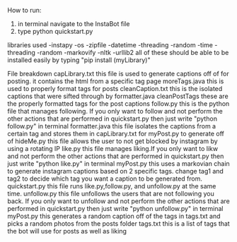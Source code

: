 How to run:
1) in terminal navigate to the InstaBot file
2) type python quickstart.py

libraries used
-instapy
-os
-zipfile
-datetime
-threading
-random 
-time
-threading
-random
-markovify
-nltk
-urllib2 
all of these should be able to be installed easily by typing "pip install (myLibrary)" 

File breakdown
capLibrary.txt
	this file is used to generate captions off of for posting. it contains the html from a specific tag page
moreTags.java
	this is used to properly format tags for posts
cleanCaption.txt
	this is the isolated captions that were sifted through by formatter.java
cleanPostTags
	these are the properly formatted tags for the post captions
follow.py
	this is the python file that manages following. If you only want to follow and not perform the other actions that are performed in quickstart.py then just write "python follow.py" in terminal
formatter.java
	this file isolates the captions from a certain tag and stores them in capLibrary.txt for myPost.py to generate off of
hideMe.py
	this file allows the user to not get blocked by instagram by using a rotating IP
like.py
	this file manages liking.If you only want to likw and not perform the other actions that are performed in quickstart.py then just write "python like.py" in terminal
myPost.py
	this uses a markovian chain to generate instagram captions based on 2 specific tags. change tag1 and tag2 to decide which tag you want a caption to be generated from.
quickstart.py
	this file runs like.py,follow.py, and unfollow.py at the same time.
unfollow.py
	this file unfollows the users that are not following you back. If you only want to unfollow and not perform the other actions that are performed in quickstart.py then just write "python unfollow.py" in terminal
myPost.py
	this generates a random caption off of the tags in tags.txt and picks a random photos from the posts folder
tags.txt
	this is a list of tags that the bot will use for posts as well as liking 


